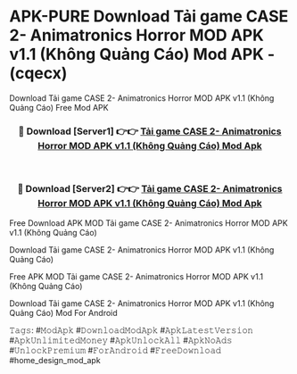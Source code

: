 # APK-PURE Download Tải game CASE 2- Animatronics Horror MOD APK v1.1 (Không Quảng Cáo) Mod APK - (cqecx)
Download Tải game CASE 2- Animatronics Horror MOD APK v1.1 (Không Quảng Cáo) Free Mod APK

<div align="center">
<h3>🔴 Download [Server1] 👉👉 <a href="https://apk-comot.site?title=Tải_game_CASE_2-_Animatronics_Horror_MOD_APK_v1.1_(Không_Quảng_Cáo)">Tải game CASE 2- Animatronics Horror MOD APK v1.1 (Không Quảng Cáo) Mod Apk</a></h3><br>

<h3>🔴 Download [Server2] 👉👉 <a href="https://apk-comot.site?title=Tải_game_CASE_2-_Animatronics_Horror_MOD_APK_v1.1_(Không_Quảng_Cáo)">Tải game CASE 2- Animatronics Horror MOD APK v1.1 (Không Quảng Cáo) Mod Apk</a></h3>
</div>


Free Download APK MOD Tải game CASE 2- Animatronics Horror MOD APK v1.1 (Không Quảng Cáo)

Download Tải game CASE 2- Animatronics Horror MOD APK v1.1 (Không Quảng Cáo) 

Free APK MOD Tải game CASE 2- Animatronics Horror MOD APK v1.1 (Không Quảng Cáo) 

Download Tải game CASE 2- Animatronics Horror MOD APK v1.1 (Không Quảng Cáo) Mod For Android

𝚃𝚊𝚐𝚜: #𝙼𝚘𝚍𝙰𝚙𝚔 #𝙳𝚘𝚠𝚗𝚕𝚘𝚊𝚍𝙼𝚘𝚍𝙰𝚙𝚔 #𝙰𝚙𝚔𝙻𝚊𝚝𝚎𝚜𝚝𝚅𝚎𝚛𝚜𝚒𝚘𝚗 #𝙰𝚙𝚔𝚄𝚗𝚕𝚒𝚖𝚒𝚝𝚎𝚍𝙼𝚘𝚗𝚎𝚢 #𝙰𝚙𝚔𝚄𝚗𝚕𝚘𝚌𝚔𝙰𝚕𝚕 #𝙰𝚙𝚔𝙽𝚘𝙰𝚍𝚜 #𝚄𝚗𝚕𝚘𝚌𝚔𝙿𝚛𝚎𝚖𝚒𝚞𝚖 #𝙵𝚘𝚛𝙰𝚗𝚍𝚛𝚘𝚒𝚍 #𝙵𝚛𝚎𝚎𝙳𝚘𝚠𝚗𝚕𝚘𝚊𝚍 #home_design_mod_apk